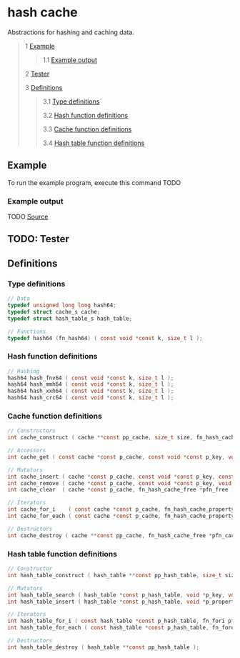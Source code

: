 # hash cache

Abstractions for hashing and caching data.

 > 1 [Example](#example)
 >
 >> 1.1 [Example output](#example-output)
 >
 > 2 [Tester](#tester)
 >
 > 3 [Definitions](#definitions)
 >
 >> 3.1 [Type definitions](#type-definitions)
 >>
 >> 3.2 [Hash function definitions](#hash-function-definitions)
 >>
 >> 3.3 [Cache function definitions](#cache-function-definitions)
 >>
 >> 3.4 [Hash table function definitions](#hash-table-function-definitions)

 ## Example
 To run the example program, execute this command
TODO
 ### Example output
 TODO
 [Source](main.c)
## TODO: Tester

 ## Definitions
 ### Type definitions
```c
// Data
typedef unsigned long long hash64;
typedef struct cache_s cache;
typedef struct hash_table_s hash_table;

// Functions
typedef hash64 (fn_hash64) ( const void *const k, size_t l );
```

### Hash function definitions
 ```c
// Hashing
hash64 hash_fnv64 ( const void *const k, size_t l );
hash64 hash_mmh64 ( const void *const k, size_t l );
hash64 hash_xxh64 ( const void *const k, size_t l );
hash64 hash_crc64 ( const void *const k, size_t l );
 ```

### Cache function definitions
```c
// Constructors
int cache_construct ( cache **const pp_cache, size_t size, fn_hash_cache_equality *pfn_equality, fn_hash_cache_key_accessor *pfn_key_get );

// Accessors
int cache_get ( const cache *const p_cache, const void *const p_key, void **const pp_result );

// Mutators
int cache_insert ( cache *const p_cache, const void *const p_key, const void *const p_value );
int cache_remove ( cache *const p_cache, const void *const p_key, void **const pp_result );
int cache_clear  ( cache *const p_cache, fn_hash_cache_free *pfn_free );

// Iterators
int cache_for_i    ( const cache *const p_cache, fn_hash_cache_property_i pfn_function );
int cache_for_each ( const cache *const p_cache, fn_hash_cache_property   pfn_function );

// Destructors
int cache_destroy ( cache **const pp_cache, fn_hash_cache_free *pfn_cache_free );
```

### Hash table function definitions
```c
// Constructor
int hash_table_construct ( hash_table **const pp_hash_table, size_t size );

// Mutators
int hash_table_search ( hash_table *const p_hash_table, void *p_key, void **pp_value );
int hash_table_insert ( hash_table *const p_hash_table, void *p_property );

// Iterators
int hash_table_for_i ( const hash_table *const p_hash_table, fn_fori pfn_fori );
int hash_table_for_each ( const hash_table *const p_hash_table, fn_foreach pfn_foreach );

// Destructors
int hash_table_destroy ( hash_table **const pp_hash_table );
```
